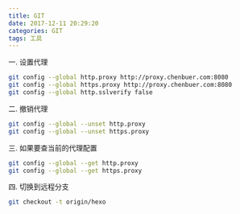 ```yaml
---
title: GIT
date: 2017-12-11 20:29:20
categories: GIT
tags: 工具
---
```

一. 设置代理

```bash
git config --global http.proxy http://proxy.chenbuer.com:8080
git config --global https.proxy http://proxy.chenbuer.com:8080
git config --global http.sslverify false
```


二. 撤销代理

```bash
git config --global --unset http.proxy
git config --global --unset https.proxy
```

三. 如果要查当前的代理配置
```bash
git config --global --get http.proxy
git config --global --get https.proxy
```

四. 切换到远程分支
```bash
git checkout -t origin/hexo
```